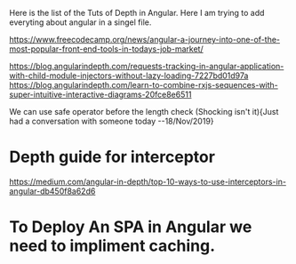 Here is the list of the Tuts of Depth in Angular.
Here I am trying to add everyting about angular in a singel file.

https://www.freecodecamp.org/news/angular-a-journey-into-one-of-the-most-popular-front-end-tools-in-todays-job-market/

https://blog.angularindepth.com/requests-tracking-in-angular-application-with-child-module-injectors-without-lazy-loading-7227bd01d97a
https://blog.angularindepth.com/learn-to-combine-rxjs-sequences-with-super-intuitive-interactive-diagrams-20fce8e6511

We can use safe operator before the length check (Shocking isn't it){Just had a conversation with someone today --18/Nov/2019}

# Depth guide for interceptor
https://medium.com/angular-in-depth/top-10-ways-to-use-interceptors-in-angular-db450f8a62d6


# To Deploy An SPA in Angular we need to impliment caching.
